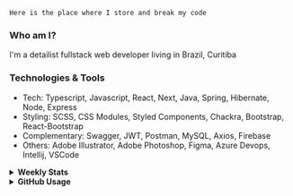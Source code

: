 ```
Here is the place where I store and break my code
```
### Who am I?
I'm a detailist fullstack web developer living in Brazil, Curitiba

### Technologies & Tools
- Tech: Typescript, Javascript, React, Next, Java, Spring, Hibernate, Node, Express
- Styling: SCSS, CSS Modules, Styled Components, Chackra, Bootstrap, React-Bootstrap
- Complementary: Swagger, JWT, Postman, MySQL, Axios, Firebase
- Others: Adobe Illustrator, Adobe Photoshop, Figma, Azure Devops, Intellij, VSCode

<details>
  <summary><b> Weekly Stats</b></summary>
<!--START_SECTION:waka-->

```text
TypeScript   25 hrs 46 mins  ███████████████████████▓░   94.27 %
JSON         34 mins         ▓░░░░░░░░░░░░░░░░░░░░░░░░   02.12 %
CSS          25 mins         ▒░░░░░░░░░░░░░░░░░░░░░░░░   01.58 %
JavaScript   19 mins         ▒░░░░░░░░░░░░░░░░░░░░░░░░   01.20 %
Markdown     7 mins          ░░░░░░░░░░░░░░░░░░░░░░░░░   00.47 %
Bash         3 mins          ░░░░░░░░░░░░░░░░░░░░░░░░░   00.19 %
```

<!--END_SECTION:waka-->
</details>

<details>
  <summary><b> GitHub Usage</b></summary>
  
[![Top Langs](https://github-readme-stats.vercel.app/api/top-langs/?username=gxlpes&&langs_count=9&layout=compact)](https://github.com/anuraghazra/github-readme-stats)

</details>
